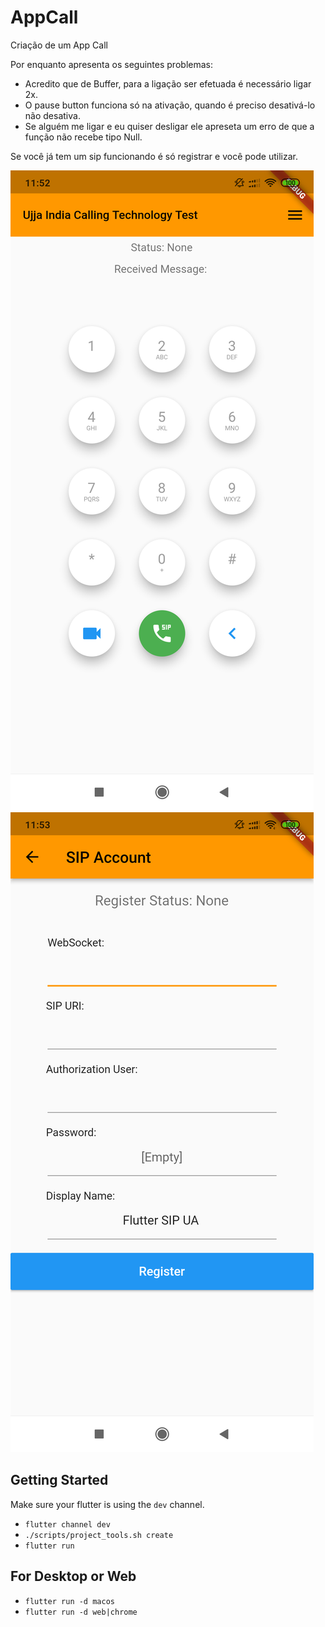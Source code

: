 # AppCall

Criação de um App Call

Por enquanto apresenta os seguintes problemas:
 - Acredito que de Buffer, para a ligação ser efetuada é necessário ligar 2x.
 - O pause button funciona só na ativação, quando é preciso desativá-lo não desativa.
 - Se alguém me ligar e eu quiser desligar ele apreseta um erro de que a função não recebe tipo Null.

 Se você já tem um sip funcionando é só registrar e você pode utilizar.

 <img src="images/shot1.png" alt="Tela1">
 <img src="images/shot2.png" alt="Tela2">

## Getting Started

Make sure your flutter is using the `dev` channel.

- `flutter channel dev`
- `./scripts/project_tools.sh create`
- `flutter run`

## For Desktop or Web
- `flutter run -d macos`
- `flutter run -d web|chrome`

